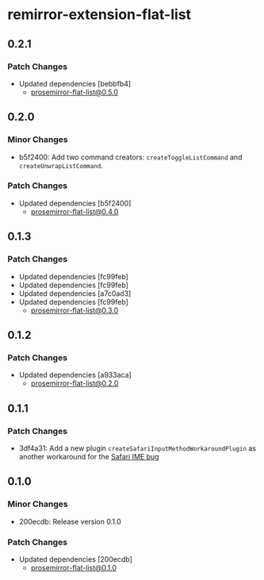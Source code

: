 # remirror-extension-flat-list

## 0.2.1

### Patch Changes

- Updated dependencies [bebbfb4]
  - prosemirror-flat-list@0.5.0

## 0.2.0

### Minor Changes

- b5f2400: Add two command creators: `createToggleListCommand` and `createUnwrapListCommand`.

### Patch Changes

- Updated dependencies [b5f2400]
  - prosemirror-flat-list@0.4.0

## 0.1.3

### Patch Changes

- Updated dependencies [fc99feb]
- Updated dependencies [fc99feb]
- Updated dependencies [a7c0ad3]
- Updated dependencies [fc99feb]
  - prosemirror-flat-list@0.3.0

## 0.1.2

### Patch Changes

- Updated dependencies [a933aca]
  - prosemirror-flat-list@0.2.0

## 0.1.1

### Patch Changes

- 3df4a31: Add a new plugin `createSafariInputMethodWorkaroundPlugin` as another workaround for the [Safari IME bug](https://github.com/ProseMirror/prosemirror/issues/934)

## 0.1.0

### Minor Changes

- 200ecdb: Release version 0.1.0

### Patch Changes

- Updated dependencies [200ecdb]
  - prosemirror-flat-list@0.1.0
